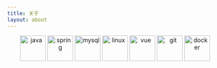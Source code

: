 ```yaml
---
title: 关于
layout: about
---
```


<div align=center>

<img alt="java" src="https://f005.backblazeb2.com/file/img-forWeb/uPic/java.png" width="60">
<img alt="spring" src="https://f005.backblazeb2.com/file/img-forWeb/uPic/spring.png" width="60">
<img alt="mysql" src="https://f005.backblazeb2.com/file/img-forWeb/uPic/mysql.png" width="60">
<img alt="linux" src="https://f005.backblazeb2.com/file/img-forWeb/uPic/linux.png" width="60">
<img alt="vue" src="https://f005.backblazeb2.com/file/img-forWeb/uPic/vue.png" width="60">
<img alt="git" src="https://f005.backblazeb2.com/file/img-forWeb/uPic/git.png" width="60">
<img alt="docker" src="https://f005.backblazeb2.com/file/img-forWeb/uPic/docker.png" width="60">

</div>
